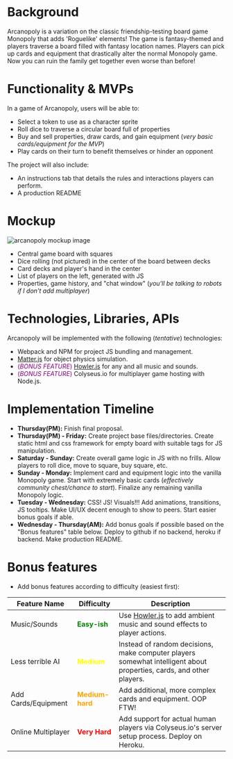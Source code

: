 # Background

Arcanopoly is a variation on the classic friendship-testing board game Monopoly that adds 'Roguelike' elements! The game is fantasy-themed and players traverse a board filled with fantasy location names. Players can pick up cards and equipment that drastically alter the normal Monopoly game. Now you can ruin the family get together even worse than before!

# Functionality & MVPs

In a game of Arcanopoly, users will be able to:
* Select a token to use as a character sprite
* Roll dice to traverse a circular board full of properties
* Buy and sell properties, draw cards, and gain equipment (_very basic cards/equipment for the MVP_)
* Play cards on their turn to benefit themselves or hinder an opponent

The project will also include:
* An instructions tab that details the rules and interactions players can perform.
* A production README

# Mockup
![arcanopoly mockup image](https://i.imgur.com/N1lNQD8.png)

* Central game board with squares
* Dice rolling (not pictured) in the center of the board between decks
* Card decks and player's hand in the center
* List of players on the left, generated with JS
* Properties, game history, and "chat window" (_you'll be talking to robots if I don't add multiplayer_)

# Technologies, Libraries, APIs

Arcanopoly will be implemented with the following (_tentative_) technologies:
* Webpack and NPM for project JS bundling and management.
* [Matter.js](https://brm.io/matter-js/) for object physics simulation.
* <span style="color:purple">(_BONUS FEATURE_)</span> [Howler.js](https://howlerjs.com/) for any and all music and sounds.
* <span style="color:purple">(_BONUS FEATURE_)</span> Colyseus.io for multiplayer game hosting with Node.js.

# Implementation Timeline

* **Thursday(PM):** Finish final proposal.
* **Thursday(PM) - Friday:** Create project base files/directories. Create static html and css framework for empty board with suitable tags for JS manipulation.
* **Saturday - Sunday:** Create overall game logic in JS with no frills. Allow players to roll dice, move to square, buy square, etc.
* **Sunday - Monday:** Implement card and equipment logic into the vanilla Monopoly game. Start with extremely basic cards (_effectively community chest/chance to start_). Finalize any remaining vanilla Monopoly logic.
* **Tuesday - Wednesday:** CSS! JS! Visuals!!! Add animations, transitions, JS tooltips. Make UI/UX decent enough to show to peers. Start easier bonus goals if able.
* **Wednesday - Thursday(AM):** Add bonus goals if possible based on the "Bonus features" table below. Deploy to github if no backend, heroku if backend. Make production README.

# Bonus features

* Add bonus features according to difficulty (easiest first):

| Feature Name | Difficulty | Description |
| ------------ | ---------- | ----------- |
| Music/Sounds | <span style="color:green">**Easy-ish** </span>| Use [Howler.js](https://howlerjs.com/) to add ambient music and sound effects to player actions. |
| Less terrible AI | <span style="color:yellow">**Medium** </span> | Instead of random decisions, make computer players somewhat intelligent about properties, cards, and other players.|
| Add Cards/Equipment | <span style="color:orange">**Medium-hard** </span> | Add additional, more complex cards and equipment. OOP FTW! |
| Online Multiplayer | <span style="color:red">**Very Hard** </span> | Add support for actual human players via Colyseus.io's server setup process. Deploy on Heroku. |

